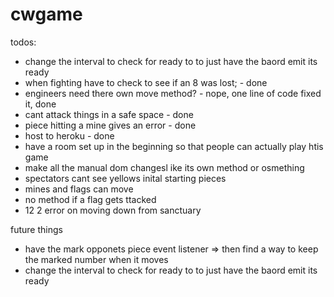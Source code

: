 # cwgame
todos: 
- change the interval to check for ready to to just have the baord emit its ready
- when fighting have to check to see if an 8 was lost; - done
- engineers need there own move method? - nope, one line of code fixed it, done
- cant attack things in a safe space - done
- piece hitting a mine gives an error - done
- host to heroku - done
- have a room set up in the beginning so that people can actually play htis game
- make all the manual dom changesl ike its own method or osmething
- spectators cant see yellows inital starting pieces
- mines and flags  can move
- no method if a flag gets ttacked
- 12 2 error on moving down from sanctuary


future things
- have the mark opponets piece event listener => then find a way to keep the marked number when it moves
- change the interval to check for ready to to just have the baord emit its ready
